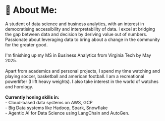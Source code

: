 # 💫 About Me:
A student of data science and business analytics, with an interest in democratising accessibility and interpretability of data. I excel at bridging the gap between data and decision by deriving value out of numbers. Passionate about leveraging data to bring about a change in the community for the greater good.<br><br>I'm finishing up my MS in Business Analytics from Virginia Tech by May 2025. <br><br>Apart from academics and personal projects, I spend my time watching and playing soccer, basketball and american football. I am a recreational powerlifter (I lift heavy weights). I also take interest in the world of watches and horology.<br><br> **Currently honing skills in:** <br>- Cloud-based data systems on AWS, GCP<br>- Big Data systems like Hadoop, Spark, Snowflake<br>- Agentic  AI for Data Science using LangChain and AutoGen.
